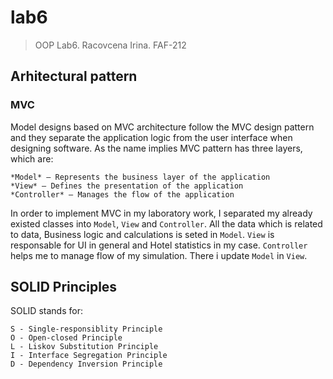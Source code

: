 # lab6
>OOP Lab6. Racovcena Irina. FAF-212

## Arhitectural pattern
### MVC
Model designs based on MVC architecture follow the MVC design pattern and they separate the application logic from the user interface when designing software. As the name implies MVC pattern has three layers, which are:

    *Model* — Represents the business layer of the application
    *View* — Defines the presentation of the application
    *Controller* — Manages the flow of the application

In order to implement MVC in my laboratory work, I separated my already existed classes into `Model`, `View` and `Controller`. All the data which is related to data, Business logic and calculations is seted in `Model`. `View` is responsable for UI in general and Hotel statistics in my case. `Controller` helps me to manage flow of my simulation. There i update `Model` in `View`.

## SOLID Principles
SOLID stands for:

    S - Single-responsiblity Principle
    O - Open-closed Principle
    L - Liskov Substitution Principle
    I - Interface Segregation Principle
    D - Dependency Inversion Principle

